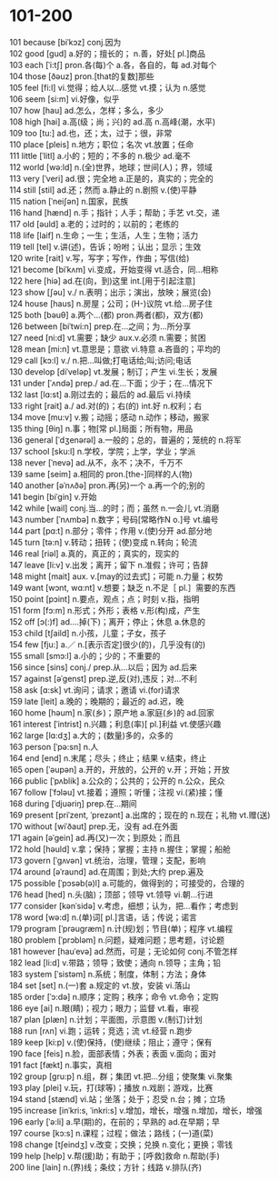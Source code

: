# 101-200

101 because  \[biˈkɔz] conj.因为\
102 good \[gud] a.好的；擅长的； n.善，好处\[ pl.]商品\
103 each  \[ˈi:tʃ] pron.各(每)个 a.各，各自的，每 ad.对每个\
104 those  \[ðəuz] pron.\[that的复数]那些\
105 feel  \[fi:l] vi.觉得；给人以…感觉 vt.摸；认为 n.感觉\
106 seem  \[si:m] vi.好像，似乎\
107 how  \[hau] ad.怎么，怎样；多么，多少\
108 high \[hai] a.高(级；尚；兴)的 ad.高 n.高峰(潮，水平)\
109 too  \[tu:] ad.也，还；太，过于；很，非常\
110 place \[pleis] n.地方；职位；名次 vt.放置；任命\
111 little  \[ˈlitl] a.小的；短的；不多的 n.极少 ad.毫不\
112 world \[wə:ld] n.(全)世界，地球；世间(人)；界，领域\
113 very \[ˈveri] ad.很；完全地 a.正是的，真实的；完全的\
114 still \[stil] ad.还；然而 a.静止的 n.剧照 v.(使)平静\
115 nation  \[ˈneiʃən] n.国家，民族\
116 hand   \[hænd] n.手；指针；人手；帮助；手艺 vt.交，递\
117 old \[əuld] a.老的；过时的；以前的；老练的\
118 life \[laif] n.生命；一生；生活，人生；生物；活力\
119 tell \[tel] v.讲(述)，告诉；吩咐；认出；显示；生效\
120 write \[rait] v.写，写字；写作，作曲；写信(给)\
121 become \[biˈkʌm] vi.变成，开始变得 vt.适合，同…相称\
122 here \[hiə] ad.在(向，到)这里 int.\[用于引起注意]\
123 show \[ʃəu] v./ n.表明；出示；演出，放映；展览(会)\
124 house \[haus] n.房屋；公司；(H-)议院 vt.给…房子住\
125 both  \[bəuθ] a.两个…(都) pron.两者(都)，双方(都)\
126 between \[biˈtwi:n] prep.在…之间；为…所分享\
127 need  \[ni:d] vt.需要；缺少 aux.v.必须 n.需要；贫困\
128 mean  \[mi:n] vt.意思是；意欲 vi.特意 a.吝啬的；平均的\
129 call \[kɔ:l] v./ n.把…叫做;打电话给;叫;访问;电话\
130 develop \[diˈveləp] vt.发展；制订；产生 vi.生长；发展\
131 under  \[ˈʌndə] prep./ ad.在…下面；少于；在…情况下\
132 last \[lɑ:st] a.刚过去的；最后的 ad.最后 vi.持续\
133 right \[rait] a./ ad.对(的)；右(的) int.好 n.权利；右\
134 move  \[mu:v] v.搬；动摇；感动 n.动作；移动，搬家\
135 thing  \[θiŋ] n.事；物\[常 pl.]局面；所有物，用品\
136 general  \[ˈdʒenərəl] a.一般的；总的，普遍的；笼统的 n.将军\
137 school \[sku:l] n.学校，学院；上学，学业；学派\
138 never  \[ˈnevə] ad.从不，永不；决不，千万不\
139 same  \[seim] a.相同的 pron.\[the-]同样的人(物)\
140 another  \[əˈnʌðə] pron.再(另)一个 a.再一个的;别的\
141 begin  \[biˈgin] v.开始\
142 while  \[wail] conj.当…的时；而；虽然 n.一会儿 vt.消磨\
143 number  \[ˈnʌmbə] n.数字；号码\[常略作N o.]号 vt.编号\
144 part \[pɑ:t] n.部分；零件；作用 v.(使)分开 ad.部分地\
145 turn \[tə:n] v.转动；扭转；(使)变成 n.转向；轮流\
146 real  \[riəl] a.真的，真正的；真实的，现实的\
147 leave \[li:v] v.出发；离开；留下 n.准假；许可；告辞\
148 might \[mait] aux. v.\[may的过去式]；可能 n.力量；权势\
149 want  \[wɔnt, wɑ:nt] v.想要；缺乏 n.不足［ pl.］需要的东西\
150 point  \[pɔint] n.要点，观点；点；时刻 v.指，指明\
151 form  \[fɔ:m] n.形式；外形；表格 v.形(构)成，产生\
152 off  \[ɔ(:)f] ad.…掉(下)；离开；停止；休息 a.休息的\
153 child  \[tʃaild] n.小孩，儿童；子女，孩子\
154 few \[fju:] a.／ n.\[表示否定]很少(的)，几乎没有(的)\
155 small \[smɔ:l] a.小的；少的；不重要的\
156 since \[sins] conj./ prep.从…以后；因为 ad.后来\
157 against  \[əˈgenst] prep.逆,反(对),违反；对...不利\
158 ask  \[ɑ:sk] vt.询问；请求；邀请 vi.(for)请求\
159 late  \[leit] a.晚的；晚期的；最近的 ad.迟，晚\
160 home \[həum] n.家(乡)；原产地 a.家庭(乡)的 ad.回家\
161 interest  \[ˈintrist] n.兴趣；利息(率)\[ pl.]利益 vt.使感兴趣\
162 large \[lɑ:dʒ] a.大的；(数量)多的，众多的\
163 person \[ˈpə:sn] n.人\
164 end  \[end] n.末尾；尽头；终止；结果 v.结束，终止\
165 open \[ˈəupən] a.开的，开放的，公开的 v.开；开始；开放\
166 public  \[ˈpʌblik] a.公众的；公共的；公开的 n.公众，民众\
167 follow  \[ˈfɔləu] vt.接着；遵照；听懂；注视 vi.(紧)接；懂\
168 during  \[ˈdjuəriŋ] prep.在…期间\
169 present  \[priˈzent, ˈprezənt] a.出席的；现在的 n.现在；礼物 vt.赠(送)\
170 without  \[wiˈðaut] prep.无，没有 ad.在外面\
171 again \[əˈgein] ad.再(又)一次；到原处；而且\
172 hold \[həuld] v.拿；保持；掌握；主持 n.握住；掌握；船舱\
173 govern \[ˈgʌvən] vt.统治，治理，管理；支配，影响\
174 around \[əˈraund] ad.在周围；到处;大约 prep.遍及\
175 possible  \[ˈpɔsəb(ə)l] a.可能的，做得到的；可接受的，合理的\
176 head  \[hed] n.头(脑)；顶部；领导 vt.领导 vi.朝…行进\
177 consider  \[kənˈsidə] v.考虑，细想；认为，把…看作；考虑到\
178 word  \[wə:d] n.(单)词\[ pl.]言语，话；传说；诺言\
179 program \[ˈprəugræm] n.计(规)划；节目(单)；程序 vt.编程\
180 problem \[ˈprɔbləm] n.问题，疑难问题；思考题，讨论题\
181 however \[hauˈevə] ad.然而，可是；无论如何 conj.不管怎样\
182 lead  \[li:d] v.带路；领导；致使；通向 n.领导；主角；铅\
183 system  \[ˈsistəm] n.系统；制度，体制；方法；身体\
184 set \[set] n.(一)套 a.规定的 vt.放，安装 vi.落山\
185 order \[ˈɔ:də] n.顺序；定购；秩序；命令 vt.命令；定购\
186 eye \[ai] n.眼(睛)；视力；眼力；监督 vt.看，审视\
187 plan \[plæn] n.计划；平面图，示意图 v.(制订)计划\
188 run \[rʌn] vi.跑；运转；竞选；流 vt.经营 n.跑步\
189 keep \[ki:p] v.(使)保持，(使)继续；阻止；遵守；保有\
190 face \[feis] n.脸，面部表情；外表；表面 v.面向；面对\
191 fact  \[fækt] n.事实，真相\
192 group \[gru:p] n.组，群；集团 vt.把…分组；使聚集 vi.聚集\
193 play \[plei] v.玩，打(球等)；播放 n.戏剧；游戏，比赛\
194 stand  \[stænd] vi.站；坐落；处于；忍受 n.台；摊；立场\
195 increase \[inˈkri:s, ˈinkri:s] v.增加，增长，增强 n.增加，增长，增强\
196 early  \[ˈə:li] a.早(期)的，在前的；早熟的 ad.在早期；早\
197 course \[kɔ:s] n.课程；过程；做法；路线；(一)道(菜)\
198 change  \[tʃeindʒ] v.改变；交换；兑换 n.变化；更换；零钱\
199 help \[help] v.帮(援)助；有助于；\[呼救]救命 n.帮助(手)\
200 line \[lain] n.(界)线；条纹；方针；线路 v.排队(齐)
